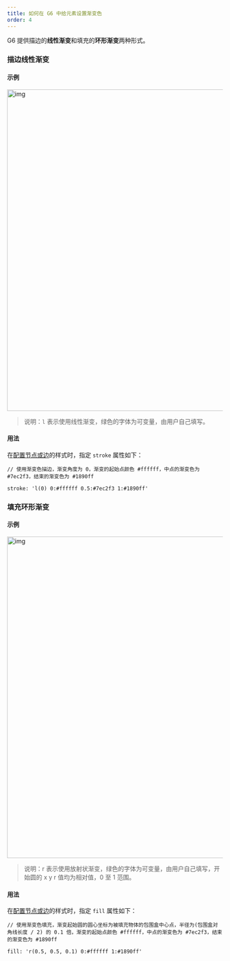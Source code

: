 ```yaml
---
title: 如何在 G6 中给元素设置渐变色
order: 4
---
```


G6 提供描边的**线性渐变**和填充的**环形渐变**两种形式。

### 描边线性渐变

#### 示例

<img src='https://gw.alipayobjects.com/mdn/rms_f8c6a0/afts/img/A*lX-fSbaOrn0AAAAAAAAAAABkARQnAQ' width='750' alt='img'/>

> 说明：`l` 表示使用线性渐变，绿色的字体为可变量，由用户自己填写。

#### 用法

在[配置节点或边](/zh/docs/manual/tutorial/elements)的样式时，指定 `stroke` 属性如下：

```
// 使用渐变色描边，渐变角度为 0，渐变的起始点颜色 #ffffff，中点的渐变色为 #7ec2f3，结束的渐变色为 #1890ff

stroke: 'l(0) 0:#ffffff 0.5:#7ec2f3 1:#1890ff'
```

### 填充环形渐变

#### 示例

<img src='https://gw.alipayobjects.com/mdn/rms_f8c6a0/afts/img/A*U68WTpjAqscAAAAAAAAAAABkARQnAQ' width='750' alt='img'/>

> 说明：r 表示使用放射状渐变，绿色的字体为可变量，由用户自己填写，开始圆的 x y r 值均为相对值，0 至 1 范围。

#### 用法

在[配置节点或边](/zh/docs/manual/tutorial/elements)的样式时，指定 `fill` 属性如下：

```
// 使用渐变色填充，渐变起始圆的圆心坐标为被填充物体的包围盒中心点，半径为(包围盒对角线长度 / 2) 的 0.1 倍，渐变的起始点颜色 #ffffff，中点的渐变色为 #7ec2f3，结束的渐变色为 #1890ff

fill: 'r(0.5, 0.5, 0.1) 0:#ffffff 1:#1890ff'
```
